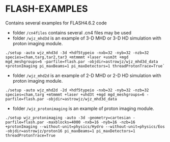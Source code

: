# FLASH-EXAMPLES
Contains several examples for FLASH4.6.2 code

- folder `/cn4files` contains several .cn4 files may be used
- folder `/wjz_mhd3d` is an example of 3-D MHD or 3-D HD simulation with proton imaging module. 

```
./setup -auto wjz_mhd3d -3d +hdf5typeio -nxb=32 -nyb=32 -nzb=32 species=cham,targ,tar2,tar3 +mtmmmt +laser +usm3t +mgd mgd_meshgroups=6 -parfile=flash.par -objdir=astrowjz/wjz_mhd3d_data +protonImaging pi_maxBeams=1 pi_maxDetectors=1 threadProtonTrace=True`
```
- folder `/wjz_mhd2d` is an example of 2-D MHD or 2-D HD simulation with proton imaging module. 
```
./setup -auto wjz_mhd2d -2d +hdf5typeio -nxb=32 -nyb=32 -nzb=32 species=cham,targ +mtmmmt +laser +uhd3t +mgd mgd_meshgroups=6 -parfile=flash.par -objdir=astrowjz/wjz_mhd3d_data
```

- folder `/wjz_protonimaging` is an example of proton imaging module. 
```
./setup wjz_protonimaging -auto -3d -geometry=cartesian -parfile=flash.par -maxblocks=4000 -nxb=16 -nyb=16 -nzb=16 +protonImaging --without-unit=physics/Hydro --without-unit=physics/Eos -objdir=astrowjz/proton16 pi_maxBeams=1 pi_maxDetectors=1 threadProtonTrace=True
 ```
